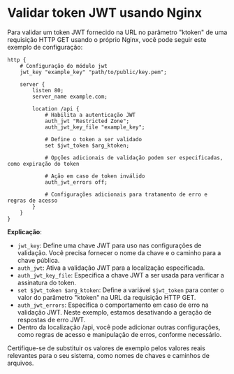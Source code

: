 # Validar token JWT usando Nginx

Para validar um token JWT fornecido na URL no parâmetro "ktoken" de uma requisição HTTP GET usando o próprio Nginx, você pode seguir este exemplo de configuração:

```nginx
http {
    # Configuração do módulo jwt
    jwt_key "example_key" "path/to/public/key.pem";

    server {
        listen 80;
        server_name example.com;

        location /api {
            # Habilita a autenticação JWT
            auth_jwt "Restricted Zone";
            auth_jwt_key_file "example_key";

            # Define o token a ser validado
            set $jwt_token $arg_ktoken;

            # Opções adicionais de validação podem ser especificadas, como expiração do token

            # Ação em caso de token inválido
            auth_jwt_errors off;

            # Configurações adicionais para tratamento de erro e regras de acesso
        }
    }
}
```

**Explicação**:

- `jwt_key`: Define uma chave JWT para uso nas configurações de validação. Você precisa fornecer o nome da chave e o caminho para a chave pública.
- `auth_jwt`: Ativa a validação JWT para a localização especificada.
- `auth_jwt_key_file`: Especifica a chave JWT a ser usada para verificar a assinatura do token.
- `set $jwt_token $arg_ktoken`: Define a variável `$jwt_token` para conter o valor do parâmetro "ktoken" na URL da requisição HTTP GET.
- `auth_jwt_errors`: Especifica o comportamento em caso de erro na validação JWT. Neste exemplo, estamos desativando a geração de respostas de erro JWT.
- Dentro da localização /api, você pode adicionar outras configurações, como regras de acesso e manipulação de erros, conforme necessário.

Certifique-se de substituir os valores de exemplo pelos valores reais relevantes para o seu sistema, como nomes de chaves e caminhos de arquivos.
